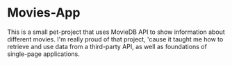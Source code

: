 # Movies-App
This is a small pet-project that uses MovieDB API to show information about different movies. I'm really proud of that project, 'cause it taught me how to retrieve
and use data from a third-party API, as well as foundations of single-page applications.
